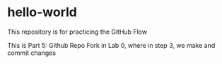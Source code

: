 # hello-world
This repository is for practicing the GitHub Flow

This is Part 5: Github Repo Fork in Lab 0, where in step 3, we make and commit changes
